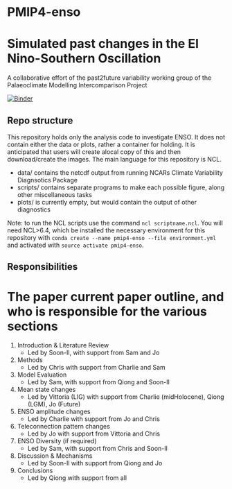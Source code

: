 # PMIP4-enso
# Simulated past changes in the El Nino-Southern Oscillation
A collaborative effort of the past2future variability working group of the Palaeoclimate Modelling Intercomparison Project

[![Binder](https://mybinder.org/badge_logo.svg)](https://mybinder.org/v2/gh/chrisbrierley/PMIP4-enso/master)

## Repo structure
This repository holds only the analysis code to investigate ENSO. It does not contain either the data or plots, rather a container for holding. It is anticipated that users will create alocal copy of this and then download/create the images. The main language for this repository is NCL.
  - data/ contains the netcdf output from running NCARs Climate Variability Diagnsotics Package
  - scripts/ contains separate programs to make each possible figure, along other miscellaneous tasks
  - plots/ is currently empty, but would contain the output of other diagnostics

Note: to run the NCL scripts use the command `ncl scriptname.ncl`. You will need NCL>6.4, which be installed the necessary environment for this repository with `conda create --name pmip4-enso --file environment.yml` and activated with `source activate pmip4-enso`.

## Responsibilities
# The paper current paper outline, and who is responsible for the various sections
1. Introduction & Literature Review
   * Led by Soon-Il, with support from Sam and Jo
2. Methods
   * Led by Chris with support from Charlie and Sam
3. Model Evaluation
   * Led by Sam, with support from Qiong and Soon-Il
4. Mean state changes
   * Led by Vittoria (LIG) with support from Charlie (midHolocene), Qiong (LGM), Jo (Future)
5. ENSO amplitude changes
   * Led by Charlie with support from Jo and Chris   
5. Teleconnection pattern changes
   * Led by Jo with support from Vittoria and Chris
6. ENSO Diversity (if required) 
   * Led by Sam, with support from Chris and Soon-Il
7. Discussion & Mechanisms
   * Led by Soon-Il with support from Qiong and Jo
8. Conclusions
   * Led by Qiong with support from all
